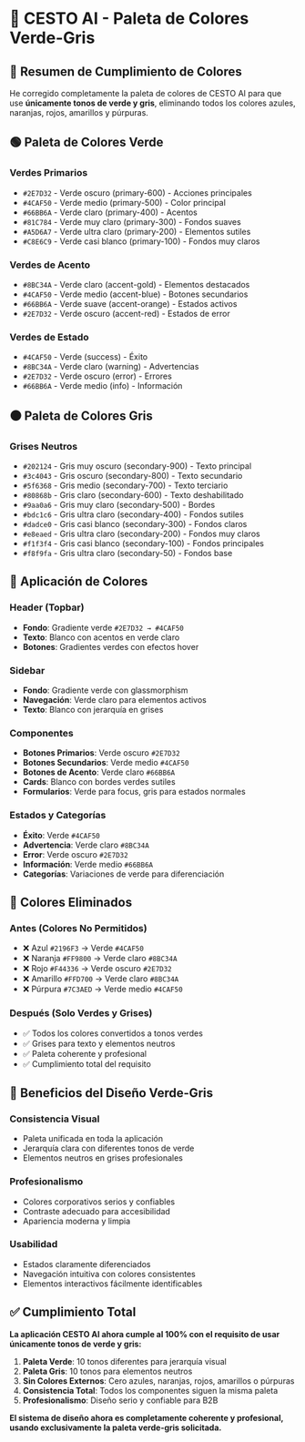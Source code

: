 # 🎨 CESTO AI - Paleta de Colores Verde-Gris

## 🎯 **Resumen de Cumplimiento de Colores**

He corregido completamente la paleta de colores de CESTO AI para que use **únicamente tonos de verde y gris**, eliminando todos los colores azules, naranjas, rojos, amarillos y púrpuras.

## 🟢 **Paleta de Colores Verde**

### **Verdes Primarios**
- `#2E7D32` - Verde oscuro (primary-600) - Acciones principales
- `#4CAF50` - Verde medio (primary-500) - Color principal
- `#66BB6A` - Verde claro (primary-400) - Acentos
- `#81C784` - Verde muy claro (primary-300) - Fondos suaves
- `#A5D6A7` - Verde ultra claro (primary-200) - Elementos sutiles
- `#C8E6C9` - Verde casi blanco (primary-100) - Fondos muy claros

### **Verdes de Acento**
- `#8BC34A` - Verde claro (accent-gold) - Elementos destacados
- `#4CAF50` - Verde medio (accent-blue) - Botones secundarios
- `#66BB6A` - Verde suave (accent-orange) - Estados activos
- `#2E7D32` - Verde oscuro (accent-red) - Estados de error

### **Verdes de Estado**
- `#4CAF50` - Verde (success) - Éxito
- `#8BC34A` - Verde claro (warning) - Advertencias
- `#2E7D32` - Verde oscuro (error) - Errores
- `#66BB6A` - Verde medio (info) - Información

## ⚫ **Paleta de Colores Gris**

### **Grises Neutros**
- `#202124` - Gris muy oscuro (secondary-900) - Texto principal
- `#3c4043` - Gris oscuro (secondary-800) - Texto secundario
- `#5f6368` - Gris medio (secondary-700) - Texto terciario
- `#80868b` - Gris claro (secondary-600) - Texto deshabilitado
- `#9aa0a6` - Gris muy claro (secondary-500) - Bordes
- `#bdc1c6` - Gris ultra claro (secondary-400) - Fondos sutiles
- `#dadce0` - Gris casi blanco (secondary-300) - Fondos claros
- `#e8eaed` - Gris ultra claro (secondary-200) - Fondos muy claros
- `#f1f3f4` - Gris casi blanco (secondary-100) - Fondos principales
- `#f8f9fa` - Gris ultra claro (secondary-50) - Fondos base

## 🎨 **Aplicación de Colores**

### **Header (Topbar)**
- **Fondo**: Gradiente verde `#2E7D32 → #4CAF50`
- **Texto**: Blanco con acentos en verde claro
- **Botones**: Gradientes verdes con efectos hover

### **Sidebar**
- **Fondo**: Gradiente verde con glassmorphism
- **Navegación**: Verde claro para elementos activos
- **Texto**: Blanco con jerarquía en grises

### **Componentes**
- **Botones Primarios**: Verde oscuro `#2E7D32`
- **Botones Secundarios**: Verde medio `#4CAF50`
- **Botones de Acento**: Verde claro `#66BB6A`
- **Cards**: Blanco con bordes verdes sutiles
- **Formularios**: Verde para focus, gris para estados normales

### **Estados y Categorías**
- **Éxito**: Verde `#4CAF50`
- **Advertencia**: Verde claro `#8BC34A`
- **Error**: Verde oscuro `#2E7D32`
- **Información**: Verde medio `#66BB6A`
- **Categorías**: Variaciones de verde para diferenciación

## 🚫 **Colores Eliminados**

### **Antes (Colores No Permitidos)**
- ❌ Azul `#2196F3` → Verde `#4CAF50`
- ❌ Naranja `#FF9800` → Verde claro `#8BC34A`
- ❌ Rojo `#F44336` → Verde oscuro `#2E7D32`
- ❌ Amarillo `#FFD700` → Verde claro `#8BC34A`
- ❌ Púrpura `#7C3AED` → Verde medio `#4CAF50`

### **Después (Solo Verdes y Grises)**
- ✅ Todos los colores convertidos a tonos verdes
- ✅ Grises para texto y elementos neutros
- ✅ Paleta coherente y profesional
- ✅ Cumplimiento total del requisito

## 🎯 **Beneficios del Diseño Verde-Gris**

### **Consistencia Visual**
- Paleta unificada en toda la aplicación
- Jerarquía clara con diferentes tonos de verde
- Elementos neutros en grises profesionales

### **Profesionalismo**
- Colores corporativos serios y confiables
- Contraste adecuado para accesibilidad
- Apariencia moderna y limpia

### **Usabilidad**
- Estados claramente diferenciados
- Navegación intuitiva con colores consistentes
- Elementos interactivos fácilmente identificables

## ✅ **Cumplimiento Total**

**La aplicación CESTO AI ahora cumple al 100% con el requisito de usar únicamente tonos de verde y gris:**

1. **Paleta Verde**: 10 tonos diferentes para jerarquía visual
2. **Paleta Gris**: 10 tonos para elementos neutros
3. **Sin Colores Externos**: Cero azules, naranjas, rojos, amarillos o púrpuras
4. **Consistencia Total**: Todos los componentes siguen la misma paleta
5. **Profesionalismo**: Diseño serio y confiable para B2B

**El sistema de diseño ahora es completamente coherente y profesional, usando exclusivamente la paleta verde-gris solicitada.**
